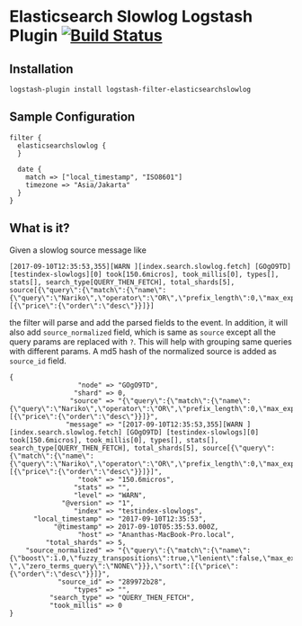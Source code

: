 # Elasticsearch Slowlog Logstash Plugin [![Build Status](https://travis-ci.org/ananthakumaran/logstash-filter-elasticsearchslowlog.svg?branch=master)](http://travis-ci.org/ananthakumaran/logstash-filter-elasticsearchslowlog)

## Installation

```
logstash-plugin install logstash-filter-elasticsearchslowlog
```

## Sample Configuration

```
filter {
  elasticsearchslowlog {
  }

  date {
    match => ["local_timestamp", "ISO8601"]
    timezone => "Asia/Jakarta"
  }
}
```

## What is it?

Given a slowlog source message like

```
[2017-09-10T12:35:53,355][WARN ][index.search.slowlog.fetch] [GOgO9TD]
[testindex-slowlogs][0] took[150.6micros], took_millis[0], types[],
stats[], search_type[QUERY_THEN_FETCH], total_shards[5],
source[{\"query\":{\"match\":{\"name\":{\"query\":\"Nariko\",\"operator\":\"OR\",\"prefix_length\":0,\"max_expansions\":50,\"fuzzy_transpositions\":true,\"lenient\":false,\"zero_terms_query\":\"NONE\",\"boost\":1.0}}},\"sort\":[{\"price\":{\"order\":\"desc\"}}]}]
```

the filter will parse and add the parsed fields to the event. In
addition, it will also add `source_normalized` field, which is same as
`source` except all the query params are replaced with `?`. This will
help with grouping same queries with different params. A md5 hash of
the normalized source is added as `source_id` field.

```
{
                 "node" => "GOgO9TD",
                "shard" => 0,
               "source" => "{\"query\":{\"match\":{\"name\":{\"query\":\"Nariko\",\"operator\":\"OR\",\"prefix_length\":0,\"max_expansions\":50,\"fuzzy_transpositions\":true,\"lenient\":false,\"zero_terms_query\":\"NONE\",\"boost\":1.0}}},\"sort\":[{\"price\":{\"order\":\"desc\"}}]}",
              "message" => "[2017-09-10T12:35:53,355][WARN ][index.search.slowlog.fetch] [GOgO9TD] [testindex-slowlogs][0] took[150.6micros], took_millis[0], types[], stats[], search_type[QUERY_THEN_FETCH], total_shards[5], source[{\"query\":{\"match\":{\"name\":{\"query\":\"Nariko\",\"operator\":\"OR\",\"prefix_length\":0,\"max_expansions\":50,\"fuzzy_transpositions\":true,\"lenient\":false,\"zero_terms_query\":\"NONE\",\"boost\":1.0}}},\"sort\":[{\"price\":{\"order\":\"desc\"}}]}]",
                 "took" => "150.6micros",
                "stats" => "",
                "level" => "WARN",
             "@version" => "1",
                "index" => "testindex-slowlogs",
      "local_timestamp" => "2017-09-10T12:35:53",
           "@timestamp" => 2017-09-10T05:35:53.000Z,
                 "host" => "Ananthas-MacBook-Pro.local",
         "total_shards" => 5,
    "source_normalized" => "{\"query\":{\"match\":{\"name\":{\"boost\":1.0,\"fuzzy_transpositions\":true,\"lenient\":false,\"max_expansions\":50,\"operator\":\"OR\",\"prefix_length\":0,\"query\":\"?\",\"zero_terms_query\":\"NONE\"}}},\"sort\":[{\"price\":{\"order\":\"desc\"}}]}",
            "source_id" => "289972b28",
                "types" => "",
          "search_type" => "QUERY_THEN_FETCH",
          "took_millis" => 0
}
```
